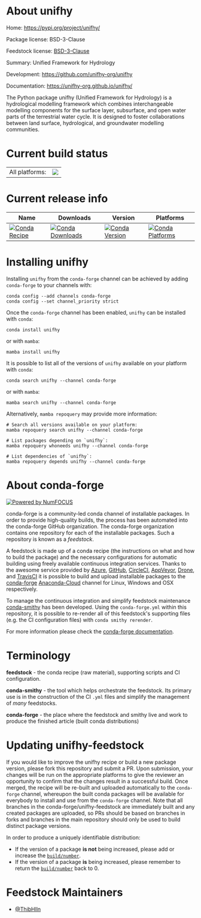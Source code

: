 About unifhy
============

Home: https://pypi.org/project/unifhy/

Package license: BSD-3-Clause

Feedstock license: [BSD-3-Clause](https://github.com/conda-forge/unifhy-feedstock/blob/main/LICENSE.txt)

Summary: Unified Framework for Hydrology

Development: https://github.com/unifhy-org/unifhy

Documentation: https://unifhy-org.github.io/unifhy/

The Python package unifhy (Unified Framework for Hydrology) is a hydrological modelling framework
which combines interchangeable modelling components for the surface layer, subsurface, and open water
parts of the terrestrial water cycle. It is designed to foster collaborations between land surface,
hydrological, and groundwater modelling communities.


Current build status
====================


<table><tr><td>All platforms:</td>
    <td>
      <a href="https://dev.azure.com/conda-forge/feedstock-builds/_build/latest?definitionId=14814&branchName=main">
        <img src="https://dev.azure.com/conda-forge/feedstock-builds/_apis/build/status/unifhy-feedstock?branchName=main">
      </a>
    </td>
  </tr>
</table>

Current release info
====================

| Name | Downloads | Version | Platforms |
| --- | --- | --- | --- |
| [![Conda Recipe](https://img.shields.io/badge/recipe-unifhy-green.svg)](https://anaconda.org/conda-forge/unifhy) | [![Conda Downloads](https://img.shields.io/conda/dn/conda-forge/unifhy.svg)](https://anaconda.org/conda-forge/unifhy) | [![Conda Version](https://img.shields.io/conda/vn/conda-forge/unifhy.svg)](https://anaconda.org/conda-forge/unifhy) | [![Conda Platforms](https://img.shields.io/conda/pn/conda-forge/unifhy.svg)](https://anaconda.org/conda-forge/unifhy) |

Installing unifhy
=================

Installing `unifhy` from the `conda-forge` channel can be achieved by adding `conda-forge` to your channels with:

```
conda config --add channels conda-forge
conda config --set channel_priority strict
```

Once the `conda-forge` channel has been enabled, `unifhy` can be installed with `conda`:

```
conda install unifhy
```

or with `mamba`:

```
mamba install unifhy
```

It is possible to list all of the versions of `unifhy` available on your platform with `conda`:

```
conda search unifhy --channel conda-forge
```

or with `mamba`:

```
mamba search unifhy --channel conda-forge
```

Alternatively, `mamba repoquery` may provide more information:

```
# Search all versions available on your platform:
mamba repoquery search unifhy --channel conda-forge

# List packages depending on `unifhy`:
mamba repoquery whoneeds unifhy --channel conda-forge

# List dependencies of `unifhy`:
mamba repoquery depends unifhy --channel conda-forge
```


About conda-forge
=================

[![Powered by
NumFOCUS](https://img.shields.io/badge/powered%20by-NumFOCUS-orange.svg?style=flat&colorA=E1523D&colorB=007D8A)](https://numfocus.org)

conda-forge is a community-led conda channel of installable packages.
In order to provide high-quality builds, the process has been automated into the
conda-forge GitHub organization. The conda-forge organization contains one repository
for each of the installable packages. Such a repository is known as a *feedstock*.

A feedstock is made up of a conda recipe (the instructions on what and how to build
the package) and the necessary configurations for automatic building using freely
available continuous integration services. Thanks to the awesome service provided by
[Azure](https://azure.microsoft.com/en-us/services/devops/), [GitHub](https://github.com/),
[CircleCI](https://circleci.com/), [AppVeyor](https://www.appveyor.com/),
[Drone](https://cloud.drone.io/welcome), and [TravisCI](https://travis-ci.com/)
it is possible to build and upload installable packages to the
[conda-forge](https://anaconda.org/conda-forge) [Anaconda-Cloud](https://anaconda.org/)
channel for Linux, Windows and OSX respectively.

To manage the continuous integration and simplify feedstock maintenance
[conda-smithy](https://github.com/conda-forge/conda-smithy) has been developed.
Using the ``conda-forge.yml`` within this repository, it is possible to re-render all of
this feedstock's supporting files (e.g. the CI configuration files) with ``conda smithy rerender``.

For more information please check the [conda-forge documentation](https://conda-forge.org/docs/).

Terminology
===========

**feedstock** - the conda recipe (raw material), supporting scripts and CI configuration.

**conda-smithy** - the tool which helps orchestrate the feedstock.
                   Its primary use is in the construction of the CI ``.yml`` files
                   and simplify the management of *many* feedstocks.

**conda-forge** - the place where the feedstock and smithy live and work to
                  produce the finished article (built conda distributions)


Updating unifhy-feedstock
=========================

If you would like to improve the unifhy recipe or build a new
package version, please fork this repository and submit a PR. Upon submission,
your changes will be run on the appropriate platforms to give the reviewer an
opportunity to confirm that the changes result in a successful build. Once
merged, the recipe will be re-built and uploaded automatically to the
`conda-forge` channel, whereupon the built conda packages will be available for
everybody to install and use from the `conda-forge` channel.
Note that all branches in the conda-forge/unifhy-feedstock are
immediately built and any created packages are uploaded, so PRs should be based
on branches in forks and branches in the main repository should only be used to
build distinct package versions.

In order to produce a uniquely identifiable distribution:
 * If the version of a package **is not** being increased, please add or increase
   the [``build/number``](https://docs.conda.io/projects/conda-build/en/latest/resources/define-metadata.html#build-number-and-string).
 * If the version of a package **is** being increased, please remember to return
   the [``build/number``](https://docs.conda.io/projects/conda-build/en/latest/resources/define-metadata.html#build-number-and-string)
   back to 0.

Feedstock Maintainers
=====================

* [@ThibHlln](https://github.com/ThibHlln/)


